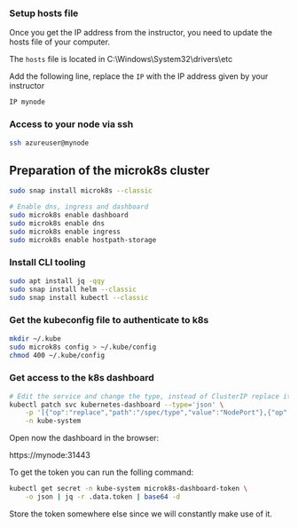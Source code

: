 ### Setup hosts file

Once you get the IP address from the instructor, you need to update the hosts file of your computer.

The `hosts` file is located in C:\Windows\System32\drivers\etc

Add the following line, replace the `IP` with the IP address given by your instructor

```
IP mynode
```

### Access to your node via ssh

```bash
ssh azureuser@mynode
```

## Preparation of the microk8s cluster

```bash
sudo snap install microk8s --classic

# Enable dns, ingress and dashboard
sudo microk8s enable dashboard
sudo microk8s enable dns
sudo microk8s enable ingress
sudo microk8s enable hostpath-storage
```

### Install CLI tooling

```bash
sudo apt install jq -qqy
sudo snap install helm --classic
sudo snap install kubectl --classic
```

### Get the kubeconfig file to authenticate to k8s

```bash
mkdir ~/.kube
sudo microk8s config > ~/.kube/config
chmod 400 ~/.kube/config
```

### Get access to the k8s dashboard

```bash
# Edit the service and change the type, instead of ClusterIP replace it with NodePort
kubectl patch svc kubernetes-dashboard --type='json' \
    -p '[{"op":"replace","path":"/spec/type","value":"NodePort"},{"op":"replace","path":"/spec/ports/0/nodePort","value":31443}]' \
    -n kube-system
```

Open now the dashboard in the browser:

https://mynode:31443

To get the token you can run the folling command:

```bash
kubectl get secret -n kube-system microk8s-dashboard-token \
    -o json | jq -r .data.token | base64 -d
```

Store the token somewhere else since we will constantly make use of it.
